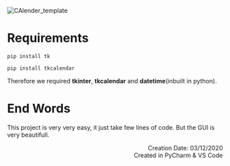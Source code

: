 ![CAlender_template](https://github.com/rmondal-official/GUI-Calender/assets/78198704/68c595be-5341-4296-b462-bb9af6160b4e)
# Requirements
```
pip install tk
```
```
pip install tkcalendar
```
Therefore we required **tkinter**, **tkcalendar** and **datetime**(inbuilt in python).

# End Words
This project is very very easy, it just take few lines of code. But the GUI is very beautifull.

<div dir="rtl">
Creation Date: 03/12/2020 <br>
Created in PyCharm & VS Code
<div/>
